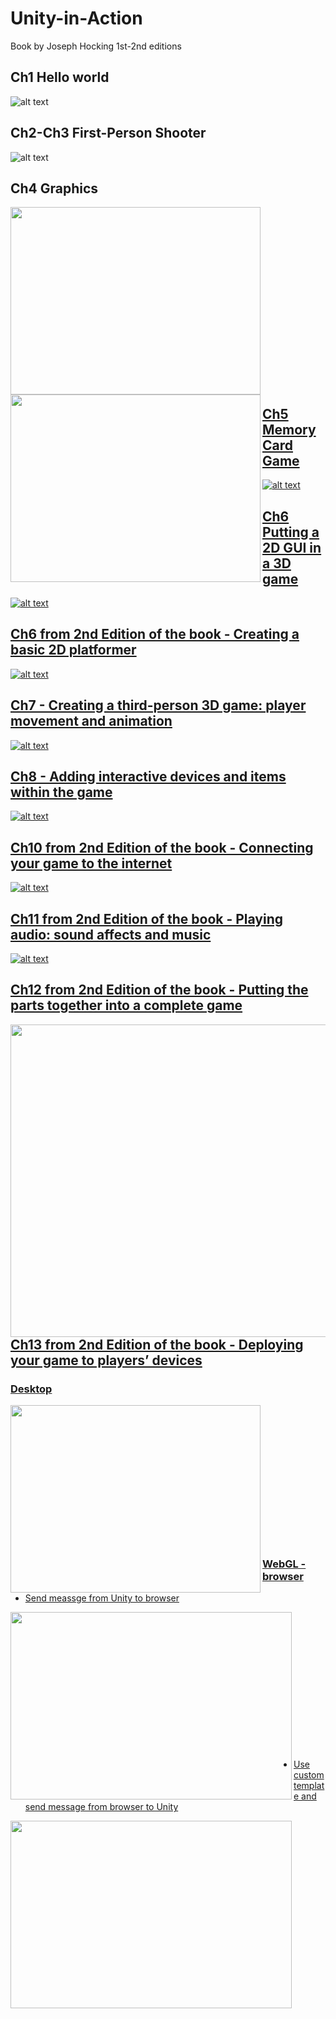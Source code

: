 # Unity-in-Action
Book by Joseph Hocking 1st-2nd editions


Ch1 Hello world
------------

![alt text](https://github.com/aTasja/Unity-in-Action/blob/master/Ch1/Scene.png)

Ch2-Ch3 First-Person Shooter
-----------------------------------------

![alt text](https://github.com/aTasja/Unity-in-Action/blob/master/Ch2-Ch3/Scene.png)

Ch4 Graphics
------------------
<a href="url"><img src="https://github.com/aTasja/Unity-in-Action/blob/master/Ch4/Scene1.png" align="left" height="300" width="400"><a href="url"><img src="https://github.com/aTasja/Unity-in-Action/blob/master/Ch4/Scene2.png" align="left" height="300" width="400">
<br/>  
<br/>  
<br/>  
<br/>  
<br/>  
<br/>  
<br/>  
<br/>  
<br/>  

Ch5 Memory Card Game
---------------------
![alt text](https://github.com/aTasja/Unity-in-Action/blob/master/Ch5/Scene.png)

Ch6 Putting a 2D GUI in a 3D game
------------------------------------

![alt text](https://github.com/aTasja/Unity-in-Action/blob/master/Ch6/Scene.png)

Ch6 from 2nd Edition of the book - Creating a basic 2D platformer
------------------------------------

![alt text](https://github.com/aTasja/Unity-in-Action/blob/master/Ch6-2ndEdition/Scene.png)

Ch7 - Creating a third-person 3D game: player movement and animation
-------------------------------------------------------------------------

![alt text](https://github.com/aTasja/Unity-in-Action/blob/master/Ch7/Scene.png)

  
Ch8 - Adding interactive devices and items within the game
-----------------------------------------------------------------

![alt text](https://github.com/aTasja/Unity-in-Action/blob/master/Ch8/Scene.png)
  
Ch10 from 2nd Edition of the book - Connecting your game to the internet
-------------------------------------------------------------------------

![alt text](https://github.com/aTasja/Unity-in-Action/blob/master/Ch10-2ndEdition/Scene.png)

Ch11 from 2nd Edition of the book - Playing audio: sound affects and music
----------------------------------------------------------------------------

![alt text](https://github.com/aTasja/Unity-in-Action/blob/master/Ch11-2ndEdition/Scene.png)

  
Ch12 from 2nd Edition of the book - Putting the parts together into a complete game
-------------------------------------------------------------------------------------

<a href="url"><img src="https://github.com/aTasja/Unity-in-Action/blob/master/Ch12-2ndEdition/Scene.png" align="left" height="500" width="850">

<br/>  
<br/>  
<br/>  
<br/>  
<br/>  
<br/>  
<br/>  
<br/>  
<br/>  
<br/>  
<br/>  
<br/>  
<br/>  
<br/>  
<br/>  
<br/>  
<br/>  
<br/>  
<br/>  
<br/> 
<br/>  
<br/> 
  
Ch13 from 2nd Edition of the book - Deploying your game to players’ devices
-------------------------------------------------------------------------------------
### Desktop


<a href="url"><img src="https://github.com/aTasja/Unity-in-Action/blob/master/Ch13-2ndEdition/Game_ch12_Desktop/Scene.png" align="left" height="300" width="400">
<br/>  
<br/>  
<br/>  
<br/>  
<br/>  
<br/>  
<br/>  

### WebGL - browser

- Send meassge from Unity to browser

<img src="https://github.com/aTasja/Unity-in-Action/blob/master/Ch13-2ndEdition/Game_ch5_WebGL/MsgFromUnityToWebGL/Scene.png" align="left" height="300" width="450">
<br/>  
<br/>  
<br/>  
<br/>  
<br/>  
<br/>  
<br/>  
<br/>  
<br/>  
<br/>  
<br/>  
<br/>  
<br/>

- Use custom template and send message from browser to Unity

<a href="url"><img src="https://github.com/aTasja/Unity-in-Action/blob/master/Ch13-2ndEdition/Game_ch5_WebGL/CustomTemplate/Scene.png" align="left" height="300" width="450"><a href="url">
  



  
